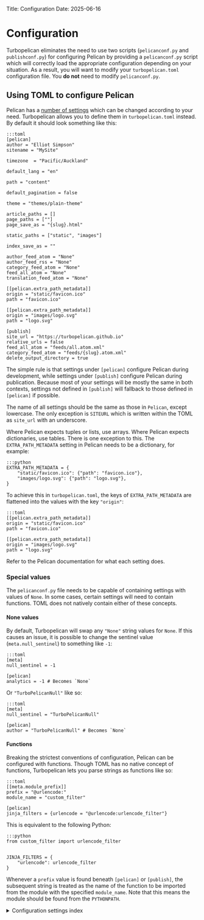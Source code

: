Title: Configuration
Date: 2025-06-16

# Configuration

Turbopelican eliminates the need to use two scripts (`pelicanconf.py` and
`publishconf.py`) for configuring Pelican by providing a `pelicanconf.py`
script which will correctly load the appropriate configuration depending on
your situation. As a result, you will want to modify your `turbopelican.toml`
configuration file. You **do not** need to modify `pelicanconf.py`.

## Using TOML to configure Pelican

Pelican has a
[number of settings](https://docs.getpelican.com/en/latest/settings.html#basic-settings)
which can be changed according to your need. Turbopelican allows you to define
them in `turbopelican.toml` instead. By default it should look something like
this:

    :::toml
    [pelican]
    author = "Elliot Simpson"
    sitename = "MySite"

    timezone  = "Pacific/Auckland"

    default_lang = "en"

    path = "content"

    default_pagination = false

    theme = "themes/plain-theme"

    article_paths = []
    page_paths = [""]
    page_save_as = "{slug}.html"

    static_paths = ["static", "images"]

    index_save_as = ""

    author_feed_atom = "None"
    author_feed_rss = "None"
    category_feed_atom = "None"
    feed_all_atom = "None"
    translation_feed_atom = "None"

    [[pelican.extra_path_metadata]]
    origin = "static/favicon.ico"
    path = "favicon.ico"

    [[pelican.extra_path_metadata]]
    origin = "images/logo.svg"
    path = "logo.svg"

    [publish]
    site_url = "https://turbopelican.github.io"
    relative_urls = false
    feed_all_atom = "feeds/all.atom.xml"
    category_feed_atom = "feeds/{slug}.atom.xml"
    delete_output_directory = true

The simple rule is that settings under `[pelican]` configure Pelican during
development, while settings under `[publish]` configure Pelican during
publication. Because most of your settings will be mostly the same in both
contexts, settings not defined in `[publish]` will fallback to those defined
in `[pelican]` if possible.

The name of all settings should be the same as those in `Pelican`, except
lowercase. The only exception is `SITEURL` which is written within the TOML as
`site_url` with an underscore.

Where Pelican expects tuples or lists, use arrays. Where Pelican expects
dictionaries, use tables. There is one exception to this. The
`EXTRA_PATH_METADATA` setting in Pelican needs to be a dictionary, for
example:

    :::python
    EXTRA_PATH_METADATA = {
        "static/favicon.ico": {"path": "favicon.ico"},
        "images/logo.svg": {"path": "logo.svg"},
    }

To achieve this in `turbopelican.toml`, the keys of `EXTRA_PATH_METADATA` are
flattened into the values with the key `"origin"`:

    :::toml
    [[pelican.extra_path_metadata]]
    origin = "static/favicon.ico"
    path = "favicon.ico"

    [[pelican.extra_path_metadata]]
    origin = "images/logo.svg"
    path = "logo.svg"

Refer to the Pelican documentation for what each setting does.

### Special values

The `pelicanconf.py` file needs to be capable of containing settings with
values of `None`. In some cases, certain settings will need to contain
functions. TOML does not natively contain either of these concepts.

#### None values

By default, Turbopelican will swap any `"None"` string values for `None`. If
this causes an issue, it is possible to change the sentinel value
(`meta.null_sentinel`) to something like `-1`:

    :::toml
    [meta]
    null_sentinel = -1

    [pelican]
    analytics = -1 # Becomes `None`

Or `"TurboPelicanNull"` like so:

    :::toml
    [meta]
    null_sentinel = "TurboPelicanNull"

    [pelican]
    author = "TurboPelicanNull" # Becomes `None`

#### Functions

Breaking the strictest conventions of configuration, Pelican can be configured
with functions. Though TOML has no native concept of functions, Turbopelican
lets you parse strings as functions like so:

    :::toml
    [[meta.module_prefix]]
    prefix = "@urlencode:"
    module_name = "custom_filter"

    [pelican]
    jinja_filters = {urlencode = "@urlencode:urlencode_filter"}

This is equivalent to the following Python:

    :::python
    from custom_filter import urlencode_filter


    JINJA_FILTERS = {
        "urlencode": urlencode_filter
    }

Whenever a `prefix` value is found beneath `[pelican]` or `[publish]`, the
subsequent string is treated as the name of the function to be imported from
the module with the specified `module_name`. Note that this means the module
should be found from the `PYTHONPATH`.

<details>
    <summary>Configuration settings index</summary>
    <ul style="column-count: 2;">
        <li>
            <a href="https://docs.getpelican.com/en/latest/settings.html#ANALYTICS">analytics</a>
        </li>
        <li>
            <a href="https://docs.getpelican.com/en/latest/settings.html#ARCHIVES_SAVE_AS">archives_save_as</a>
        </li>
        <li>
            <a href="https://docs.getpelican.com/en/latest/settings.html#ARTICLE_EXCLUDES">article_excludes</a>
        </li>
        <li>
            <a href="https://docs.getpelican.com/en/latest/settings.html#ARTICLE_LANG_SAVE_AS">article_lang_save_as</a>
        </li>
        <li>
            <a href="https://docs.getpelican.com/en/latest/settings.html#ARTICLE_LANG_URL">article_lang_url</a>
        </li>
        <li>
            <a href="https://docs.getpelican.com/en/latest/settings.html#ARTICLE_ORDER_BY">article_order_by</a>
        </li>
        <li>
            <a href="https://docs.getpelican.com/en/latest/settings.html#ARTICLE_PATHS">article_paths</a>
        </li>
        <li>
            <a href="https://docs.getpelican.com/en/latest/settings.html#ARTICLE_SAVE_AS">article_save_as</a>
        </li>
        <li>
            <a href="https://docs.getpelican.com/en/latest/settings.html#ARTICLE_TRANSLATION_ID">article_translation_id</a>
        </li>
        <li>
            <a href="https://docs.getpelican.com/en/latest/settings.html#ARTICLE_URL">article_url</a>
        </li>
        <li>
            <a href="https://docs.getpelican.com/en/latest/settings.html#AUTHOR">author</a>
        </li>
        <li>
            <a href="https://docs.getpelican.com/en/latest/settings.html#AUTHORS_SAVE_AS">authors_save_as</a>
        </li>
        <li>
            <a href="https://docs.getpelican.com/en/latest/settings.html#AUTHOR_FEED_ATOM">author_feed_atom</a>
        </li>
        <li>
            <a href="https://docs.getpelican.com/en/latest/settings.html#AUTHOR_FEED_ATOM_URL">author_feed_atom_url</a>
        </li>
        <li>
            <a href="https://docs.getpelican.com/en/latest/settings.html#AUTHOR_FEED_RSS">author_feed_rss</a>
        </li>
        <li>
            <a href="https://docs.getpelican.com/en/latest/settings.html#AUTHOR_FEED_RSS_URL">author_feed_rss_url</a>
        </li>
        <li>
            <a href="https://docs.getpelican.com/en/latest/settings.html#AUTHOR_REGEX_SUBSTITUTIONS">author_regex_substitutions</a>
        </li>
        <li>
            <a href="https://docs.getpelican.com/en/latest/settings.html#AUTHOR_SAVE_AS">author_save_as</a>
        </li>
        <li>
            <a href="https://docs.getpelican.com/en/latest/settings.html#AUTHOR_URL">author_url</a>
        </li>
        <li>
            <a href="https://docs.getpelican.com/en/latest/settings.html#BIND">bind</a>
        </li>
        <li>
            <a href="https://docs.getpelican.com/en/latest/settings.html#CACHE_CONTENT">cache_content</a>
        </li>
        <li>
            <a href="https://docs.getpelican.com/en/latest/settings.html#CACHE_PATH">cache_path</a>
        </li>
        <li>
            <a href="https://docs.getpelican.com/en/latest/settings.html#CATEGORIES_SAVE_AS">categories_save_as</a>
        </li>
        <li>
            <a href="https://docs.getpelican.com/en/latest/settings.html#CATEGORY_FEED_ATOM">category_feed_atom</a>
        </li>
        <li>
            <a href="https://docs.getpelican.com/en/latest/settings.html#CATEGORY_FEED_ATOM_URL">category_feed_atom_url</a>
        </li>
        <li>
            <a href="https://docs.getpelican.com/en/latest/settings.html#CATEGORY_FEED_RSS">category_feed_rss</a>
        </li>
        <li>
            <a href="https://docs.getpelican.com/en/latest/settings.html#CATEGORY_FEED_RSS_URL">category_feed_rss_url</a>
        </li>
        <li>
            <a href="https://docs.getpelican.com/en/latest/settings.html#CATEGORY_REGEX_SUBSTITUTIONS">category_regex_substitutions</a>
        </li>
        <li>
            <a href="https://docs.getpelican.com/en/latest/settings.html#CATEGORY_SAVE_AS">category_save_as</a>
        </li>
        <li>
            <a href="https://docs.getpelican.com/en/latest/settings.html#CATEGORY_URL">category_url</a>
        </li>
        <li>
            <a href="https://docs.getpelican.com/en/latest/settings.html#CHECK_MODIFIED_METHOD">check_modified_method</a>
        </li>
        <li>
            <a href="https://docs.getpelican.com/en/latest/settings.html#CONTENT_CACHING_LAYER">content_caching_layer</a>
        </li>
        <li>
            <a href="https://docs.getpelican.com/en/latest/settings.html#CSS_FILE">css_file</a>
        </li>
        <li>
            <a href="https://docs.getpelican.com/en/latest/settings.html#DATE_FORMATS">date_formats</a>
        </li>
        <li>
            <a href="https://docs.getpelican.com/en/latest/settings.html#DAY_ARCHIVE_SAVE_AS">day_archive_save_as</a>
        </li>
        <li>
            <a href="https://docs.getpelican.com/en/latest/settings.html#DAY_ARCHIVE_URL">day_archive_url</a>
        </li>
        <li>
            <a href="https://docs.getpelican.com/en/latest/settings.html#DEFAULT_CATEGORY">default_category</a>
        </li>
        <li>
            <a href="https://docs.getpelican.com/en/latest/settings.html#DEFAULT_DATE_FORMAT">default_date_format</a>
        </li>
        <li>
            <a href="https://docs.getpelican.com/en/latest/settings.html#DEFAULT_LANG">default_lang</a>
        </li>
        <li>
            <a href="https://docs.getpelican.com/en/latest/settings.html#DEFAULT_METADATA">default_metadata</a>
        </li>
        <li>
            <a href="https://docs.getpelican.com/en/latest/settings.html#DEFAULT_ORPHANS">default_orphans</a>
        </li>
        <li>
            <a href="https://docs.getpelican.com/en/latest/settings.html#DEFAULT_PAGINATION">default_pagination</a>
        </li>
        <li>
            <a href="https://docs.getpelican.com/en/latest/settings.html#DELETE_OUTPUT_DIRECTORY">delete_output_directory</a>
        </li>
        <li>
            <a href="https://docs.getpelican.com/en/latest/settings.html#DIRECT_TEMPLATES">direct_templates</a>
        </li>
        <li>
            <a href="https://docs.getpelican.com/en/latest/settings.html#DISPLAY_CATEGORIES_ON_MENU">display_categories_on_menu</a>
        </li>
        <li>
            <a href="https://docs.getpelican.com/en/latest/settings.html#DISPLAY_PAGES_ON_MENU">display_pages_on_menu</a>
        </li>
        <li>
            <a href="https://docs.getpelican.com/en/latest/settings.html#DISQUS_SITENAME">disqus_sitename</a>
        </li>
        <li>
            <a href="https://docs.getpelican.com/en/latest/settings.html#DOCUTILS_SETTINGS">docutils_settings</a>
        </li>
        <li>
            <a href="https://docs.getpelican.com/en/latest/settings.html#DRAFT_LANG_SAVE_AS">draft_lang_save_as</a>
        </li>
        <li>
            <a href="https://docs.getpelican.com/en/latest/settings.html#DRAFT_LANG_URL">draft_lang_url</a>
        </li>
        <li>
            <a href="https://docs.getpelican.com/en/latest/settings.html#DRAFT_PAGE_LANG_SAVE_AS">draft_page_lang_save_as</a>
        </li>
        <li>
            <a href="https://docs.getpelican.com/en/latest/settings.html#DRAFT_PAGE_LANG_URL">draft_page_lang_url</a>
        </li>
        <li>
            <a href="https://docs.getpelican.com/en/latest/settings.html#DRAFT_PAGE_SAVE_AS">draft_page_save_as</a>
        </li>
        <li>
            <a href="https://docs.getpelican.com/en/latest/settings.html#DRAFT_PAGE_URL">draft_page_url</a>
        </li>
        <li>
            <a href="https://docs.getpelican.com/en/latest/settings.html#DRAFT_SAVE_AS">draft_save_as</a>
        </li>
        <li>
            <a href="https://docs.getpelican.com/en/latest/settings.html#DRAFT_URL">draft_url</a>
        </li>
        <li>
            <a href="https://docs.getpelican.com/en/latest/settings.html#EXTRA_PATH_METADATA">extra_path_metadata</a>
        </li>
        <li>
            <a href="https://docs.getpelican.com/en/latest/settings.html#FEED_ALL_ATOM">feed_all_atom</a>
        </li>
        <li>
            <a href="https://docs.getpelican.com/en/latest/settings.html#FEED_ALL_ATOM_URL">feed_all_atom_url</a>
        </li>
        <li>
            <a href="https://docs.getpelican.com/en/latest/settings.html#FEED_ALL_RSS">feed_all_rss</a>
        </li>
        <li>
            <a href="https://docs.getpelican.com/en/latest/settings.html#FEED_ALL_RSS_URL">feed_all_rss_url</a>
        </li>
        <li>
            <a href="https://docs.getpelican.com/en/latest/settings.html#FEED_APPEND_REF">feed_append_ref</a>
        </li>
        <li>
            <a href="https://docs.getpelican.com/en/latest/settings.html#FEED_ATOM">feed_atom</a>
        </li>
        <li>
            <a href="https://docs.getpelican.com/en/latest/settings.html#FEED_ATOM_URL">feed_atom_url</a>
        </li>
        <li>
            <a href="https://docs.getpelican.com/en/latest/settings.html#FEED_DOMAIN">feed_domain</a>
        </li>
        <li>
            <a href="https://docs.getpelican.com/en/latest/settings.html#FEED_MAX_ITEMS">feed_max_items</a>
        </li>
        <li>
            <a href="https://docs.getpelican.com/en/latest/settings.html#FEED_RSS">feed_rss</a>
        </li>
        <li>
            <a href="https://docs.getpelican.com/en/latest/settings.html#FEED_RSS_URL">feed_rss_url</a>
        </li>
        <li>
            <a href="https://docs.getpelican.com/en/latest/settings.html#FILENAME_METADATA">filename_metadata</a>
        </li>
        <li>
            <a href="https://docs.getpelican.com/en/latest/settings.html#FORMATTED_FIELDS">formatted_fields</a>
        </li>
        <li>
            <a href="https://docs.getpelican.com/en/latest/settings.html#GITHUB_URL">github_url</a>
        </li>
        <li>
            <a href="https://docs.getpelican.com/en/latest/settings.html#GZIP_CACHE">gzip_cache</a>
        </li>
        <li>
            <a href="https://docs.getpelican.com/en/latest/settings.html#IGNORE_FILES">ignore_files</a>
        </li>
        <li>
            <a href="https://docs.getpelican.com/en/latest/settings.html#INDEX_SAVE_AS">index_save_as</a>
        </li>
        <li>
            <a href="https://docs.getpelican.com/en/latest/settings.html#INTRASITE_LINK_REGEX">intrasite_link_regex</a>
        </li>
        <li>
            <a href="https://docs.getpelican.com/en/latest/settings.html#JINJA_ENVIRONMENT">jinja_environment</a>
        </li>
        <li>
            <a href="https://docs.getpelican.com/en/latest/settings.html#JINJA_FILTERS">jinja_filters</a>
        </li>
        <li>
            <a href="https://docs.getpelican.com/en/latest/settings.html#JINJA_GLOBALS">jinja_globals</a>
        </li>
        <li>
            <a href="https://docs.getpelican.com/en/latest/settings.html#JINJA_TESTS">jinja_tests</a>
        </li>
        <li>
            <a href="https://docs.getpelican.com/en/latest/settings.html#LINKS">links</a>
        </li>
        <li>
            <a href="https://docs.getpelican.com/en/latest/settings.html#LINKS_WIDGET_NAME">links_widget_name</a>
        </li>
        <li>
            <a href="https://docs.getpelican.com/en/latest/settings.html#LOAD_CONTENT_CACHE">load_content_cache</a>
        </li>
        <li>
            <a href="https://docs.getpelican.com/en/latest/settings.html#LOCALE">locale</a>
        </li>
        <li>
            <a href="https://docs.getpelican.com/en/latest/settings.html#LOG_FILTER">log_filter</a>
        </li>
        <li>
            <a href="https://docs.getpelican.com/en/latest/settings.html#MARKDOWN">markdown</a>
        </li>
        <li>
            <a href="https://docs.getpelican.com/en/latest/settings.html#MENUITEMS">menuitems</a>
        </li>
        <li>
            <a href="https://docs.getpelican.com/en/latest/settings.html#MONTH_ARCHIVE_SAVE_AS">month_archive_save_as</a>
        </li>
        <li>
            <a href="https://docs.getpelican.com/en/latest/settings.html#MONTH_ARCHIVE_URL">month_archive_url</a>
        </li>
        <li>
            <a href="https://docs.getpelican.com/en/latest/settings.html#NEWEST_FIRST_ARCHIVES">newest_first_archives</a>
        </li>
        <li>
            <a href="https://docs.getpelican.com/en/latest/settings.html#OUTPUT_PATH">output_path</a>
        </li>
        <li>
            <a href="https://docs.getpelican.com/en/latest/settings.html#OUTPUT_RETENTION">output_retention</a>
        </li>
        <li>
            <a href="https://docs.getpelican.com/en/latest/settings.html#OUTPUT_SOURCES">output_sources</a>
        </li>
        <li>
            <a href="https://docs.getpelican.com/en/latest/settings.html#OUTPUT_SOURCES_EXTENSION">output_sources_extension</a>
        </li>
        <li>
            <a href="https://docs.getpelican.com/en/latest/settings.html#PAGE_EXCLUDES">page_excludes</a>
        </li>
        <li>
            <a href="https://docs.getpelican.com/en/latest/settings.html#PAGE_LANG_SAVE_AS">page_lang_save_as</a>
        </li>
        <li>
            <a href="https://docs.getpelican.com/en/latest/settings.html#PAGE_LANG_URL">page_lang_url</a>
        </li>
        <li>
            <a href="https://docs.getpelican.com/en/latest/settings.html#PAGE_ORDER_BY">page_order_by</a>
        </li>
        <li>
            <a href="https://docs.getpelican.com/en/latest/settings.html#PAGE_PATHS">page_paths</a>
        </li>
        <li>
            <a href="https://docs.getpelican.com/en/latest/settings.html#PAGE_SAVE_AS">page_save_as</a>
        </li>
        <li>
            <a href="https://docs.getpelican.com/en/latest/settings.html#PAGE_TRANSLATION_ID">page_translation_id</a>
        </li>
        <li>
            <a href="https://docs.getpelican.com/en/latest/settings.html#PAGE_URL">page_url</a>
        </li>
        <li>
            <a href="https://docs.getpelican.com/en/latest/settings.html#PAGINATED_TEMPLATES">paginated_templates</a>
        </li>
        <li>
            <a href="https://docs.getpelican.com/en/latest/settings.html#PAGINATION_PATTERNS">pagination_patterns</a>
        </li>
        <li>
            <a href="https://docs.getpelican.com/en/latest/settings.html#PATH">path</a>
        </li>
        <li>
            <a href="https://docs.getpelican.com/en/latest/settings.html#PATH_METADATA">path_metadata</a>
        </li>
        <li>
            <a href="https://docs.getpelican.com/en/latest/settings.html#PLUGINS">plugins</a>
        </li>
        <li>
            <a href="https://docs.getpelican.com/en/latest/settings.html#PLUGIN_PATHS">plugin_paths</a>
        </li>
        <li>
            <a href="https://docs.getpelican.com/en/latest/settings.html#PORT">port</a>
        </li>
        <li>
            <a href="https://docs.getpelican.com/en/latest/settings.html#PYGMENTS_RST_OPTIONS">pygments_rst_options</a>
        </li>
        <li>
            <a href="https://docs.getpelican.com/en/latest/settings.html#READERS">readers</a>
        </li>
        <li>
            <a href="https://docs.getpelican.com/en/latest/settings.html#RELATIVE_URLS">relative_urls</a>
        </li>
        <li>
            <a href="https://docs.getpelican.com/en/latest/settings.html#REVERSE_CATEGORY_ORDER">reverse_category_order</a>
        </li>
        <li>
            <a href="https://docs.getpelican.com/en/latest/settings.html#RSS_FEED_SUMMARY_ONLY">rss_feed_summary_only</a>
        </li>
        <li>
            <a href="https://docs.getpelican.com/en/latest/settings.html#SITENAME">sitename</a>
        </li>
        <li>
            <a href="https://docs.getpelican.com/en/latest/settings.html#SITESUBTITLE">sitesubtitle</a>
        </li>
        <li>
            <a href="https://docs.getpelican.com/en/latest/settings.html#SITEURL">site_url</a>
        </li>
        <li>
            <a href="https://docs.getpelican.com/en/latest/settings.html#SLUGIFY_PRESERVE_CASE">slugify_preserve_case</a>
        </li>
        <li>
            <a href="https://docs.getpelican.com/en/latest/settings.html#SLUGIFY_SOURCE">slugify_source</a>
        </li>
        <li>
            <a href="https://docs.getpelican.com/en/latest/settings.html#SLUGIFY_USE_UNICODE">slugify_use_unicode</a>
        </li>
        <li>
            <a href="https://docs.getpelican.com/en/latest/settings.html#SLUG_REGEX_SUBSTITUTIONS">slug_regex_substitutions</a>
        </li>
        <li>
            <a href="https://docs.getpelican.com/en/latest/settings.html#SOCIAL">social</a>
        </li>
        <li>
            <a href="https://docs.getpelican.com/en/latest/settings.html#SOCIAL_WIDGET_NAME">social_widget_name</a>
        </li>
        <li>
            <a href="https://docs.getpelican.com/en/latest/settings.html#STATIC_CHECK_IF_MODIFIED">static_check_if_modified</a>
        </li>
        <li>
            <a href="https://docs.getpelican.com/en/latest/settings.html#STATIC_CREATE_LINKS">static_create_links</a>
        </li>
        <li>
            <a href="https://docs.getpelican.com/en/latest/settings.html#STATIC_EXCLUDES">static_excludes</a>
        </li>
        <li>
            <a href="https://docs.getpelican.com/en/latest/settings.html#STATIC_EXCLUDE_SOURCES">static_exclude_sources</a>
        </li>
        <li>
            <a href="https://docs.getpelican.com/en/latest/settings.html#STATIC_PATHS">static_paths</a>
        </li>
        <li>
            <a href="https://docs.getpelican.com/en/latest/settings.html#STYLESHEET_URL">stylesheet_url</a>
        </li>
        <li>
            <a href="https://docs.getpelican.com/en/latest/settings.html#SUMMARY_END_SUFFIX">summary_end_suffix</a>
        </li>
        <li>
            <a href="https://docs.getpelican.com/en/latest/settings.html#SUMMARY_MAX_LENGTH">summary_max_length</a>
        </li>
        <li>
            <a href="https://docs.getpelican.com/en/latest/settings.html#SUMMARY_MAX_PARAGRAPHS">summary_max_paragraphs</a>
        </li>
        <li>
            <a href="https://docs.getpelican.com/en/latest/settings.html#TAGS_SAVE_AS">tags_save_as</a>
        </li>
        <li>
            <a href="https://docs.getpelican.com/en/latest/settings.html#TAG_FEED_ATOM">tag_feed_atom</a>
        </li>
        <li>
            <a href="https://docs.getpelican.com/en/latest/settings.html#TAG_FEED_ATOM_URL">tag_feed_atom_url</a>
        </li>
        <li>
            <a href="https://docs.getpelican.com/en/latest/settings.html#TAG_FEED_RSS">tag_feed_rss</a>
        </li>
        <li>
            <a href="https://docs.getpelican.com/en/latest/settings.html#TAG_REGEX_SUBSTITUTIONS">tag_regex_substitutions</a>
        </li>
        <li>
            <a href="https://docs.getpelican.com/en/latest/settings.html#TAG_SAVE_AS">tag_save_as</a>
        </li>
        <li>
            <a href="https://docs.getpelican.com/en/latest/settings.html#TAG_URL">tag_url</a>
        </li>
        <li>
            <a href="https://docs.getpelican.com/en/latest/settings.html#TEMPLATE_EXTENSIONS">template_extensions</a>
        </li>
        <li>
            <a href="https://docs.getpelican.com/en/latest/settings.html#TEMPLATE_PAGES">template_pages</a>
        </li>
        <li>
            <a href="https://docs.getpelican.com/en/latest/settings.html#THEME">theme</a>
        </li>
        <li>
            <a href="https://docs.getpelican.com/en/latest/settings.html#THEME_STATIC_DIR">theme_static_dir</a>
        </li>
        <li>
            <a href="https://docs.getpelican.com/en/latest/settings.html#THEME_STATIC_PATHS">theme_static_paths</a>
        </li>
        <li>
            <a href="https://docs.getpelican.com/en/latest/settings.html#THEME_TEMPLATES_OVERRIDES">theme_templates_overrides</a>
        </li>
        <li>
            <a href="https://docs.getpelican.com/en/latest/settings.html#TIMEZONE">timezone</a>
        </li>
        <li>
            <a href="https://docs.getpelican.com/en/latest/settings.html#TRANSLATION_FEED_ATOM">translation_feed_atom</a>
        </li>
        <li>
            <a href="https://docs.getpelican.com/en/latest/settings.html#TRANSLATION_FEED_ATOM_URL">translation_feed_atom_url</a>
        </li>
        <li>
            <a href="https://docs.getpelican.com/en/latest/settings.html#TRANSLATION_FEED_RSS">translation_feed_rss</a>
        </li>
        <li>
            <a href="https://docs.getpelican.com/en/latest/settings.html#TRANSLATION_FEED_RSS_URL">translation_feed_rss_url</a>
        </li>
        <li>
            <a href="https://docs.getpelican.com/en/latest/settings.html#TWITTER_USERNAME">twitter_username</a>
        </li>
        <li>
            <a href="https://docs.getpelican.com/en/latest/settings.html#TYPOGRIFY">typogrify</a>
        </li>
        <li>
            <a href="https://docs.getpelican.com/en/latest/settings.html#TYPOGRIFY_DASHES">typogrify_dashes</a>
        </li>
        <li>
            <a href="https://docs.getpelican.com/en/latest/settings.html#TYPOGRIFY_IGNORE_TAGS">typogrify_ignore_tags</a>
        </li>
        <li>
            <a href="https://docs.getpelican.com/en/latest/settings.html#TYPOGRIFY_OMIT_FILTERS">typogrify_omit_filters</a>
        </li>
        <li>
            <a href="https://docs.getpelican.com/en/latest/settings.html#USE_FOLDER_AS_CATEGORY">use_folder_as_category</a>
        </li>
        <li>
            <a href="https://docs.getpelican.com/en/latest/settings.html#WITH_FUTURE_DATES">with_future_dates</a>
        </li>
        <li>
            <a href="https://docs.getpelican.com/en/latest/settings.html#YEAR_ARCHIVE_SAVE_AS">year_archive_save_as</a>
        </li>
        <li>
            <a href="https://docs.getpelican.com/en/latest/settings.html#YEAR_ARCHIVE_URL">year_archive_url</a>
        </li>
    </ul>
</details>
